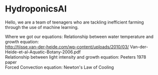 # HydroponicsAI
Hello, we are a team of teenagers who are tackling inefficient farming through the use of machine learning.

Where we got our equations:
Relationship between water temperature and growth equation:  
http://tjisse.van-der-heide.com/wp-content/uploads/2010/03/  Van-der-Heide-et-al-Aquatic-Botany-2006.pdf  
Relationship between light intensity and growth equation: Peeters 1978 paper  
Forced Convection equation: Newton's Law of Cooling